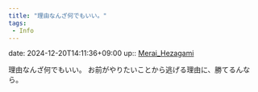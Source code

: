 ```yaml
---
title: "理由なんざ何でもいい。"
tags:
 - Info
---
```


date: 2024-12-20T14:11:36+09:00
up:: [Merai_Hezagami](../Bar/Novel/Nacaria/Merai_Hezagami.md)

理由なんざ何でもいい。
お前がやりたいことから逃げる理由に、勝てるんなら。